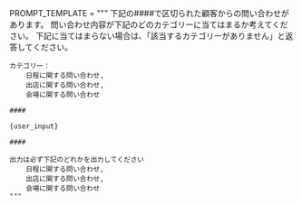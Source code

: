 PROMPT_TEMPLATE = """
    下記の####で区切られた顧客からの問い合わせがあります。
    問い合わせ内容が下記のどのカテゴリーに当てはまるか考えてください。
    下記に当てはまらない場合は、「該当するカテゴリーがありません」と返答してください。

    カテゴリー：
        日程に関する問い合わせ,
        出店に関する問い合わせ,
        会場に関する問い合わせ

    ####

    {user_input}

    ####

    出力は必ず下記のどれかを出力してください
        日程に関する問い合わせ,
        出店に関する問い合わせ,
        会場に関する問い合わせ
    """
